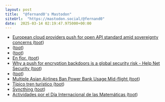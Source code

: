 ```yaml
---
layout: post
title:  "@fernand0's Mastodon"
siteUrl:  "https://mastodon.social/@fernand0"
date:  2025-03-14 02:19:47.975000+00:00
---
```

*  [European cloud providers push for open API standard amid sovereignty concerns ](https://www.computing.co.uk/news/2025/cloud/european-cloud-providers-push-for-open-api-standard-amid-sovereignty-concern) ([toot](https://mastodon.social/@fernand0/114158389688513582))
*  [ ](https://mastodon.social/users/fernand0/statuses/114157637190948091/activity) ([toot](https://mastodon.social/users/fernand0/statuses/114157637190948091/activity))
*  [ ](https://mastodon.social/@vrruiz) ([toot](https://mastodon.social/@fernand0/114157636815265883))
*  [En flor. ](https://avecesunafoto.wordpress.com/2025/03/13/en-flor-6) ([toot](https://mastodon.social/@fernand0/114156579775978304))
*  [Why a push for encryption backdoors is a global security risk - Help Net Security ](https://www.helpnetsecurity.com/2025/03/04/governments-encryption-privacy-risk-video) ([toot](https://mastodon.social/@fernand0/114156486358416025))
*  [ ](https://mastodon.social/@vrruiz) ([toot](https://mastodon.social/@fernand0/114156457908489211))
*  [Multiple Asian Airlines Ban Power Bank Usage Mid-flight ](https://www.gatechecked.com/multiple-asian-airlines-ban-power-bank-usage-mid-flight-1021) ([toot](https://mastodon.social/@fernand0/114156346444501045))
*  [Típico tren turístico ](https://www.flickr.com/photos/fernand0/54375122310) ([toot](https://mastodon.social/@fernand0/114156247436293483))
*  [Syncthing ](https://syncthing.net) ([toot](https://mastodon.social/@fernand0/114155970804454956))
*  [Actividades por el Día Internacional de las Matemáticas ](https://www.unizar.es/actualidad/vernoticia_ng.php?id=8887) ([toot](https://mastodon.social/@fernand0/114155740185099278))
